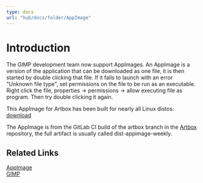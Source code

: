 ```yaml
---
type: docs
url: "hub/docs/folder/AppImage"
---
```


# Introduction

The GIMP development team now support AppImages. An AppImage is a version of the application that can be downloaded as one file, it is then started by double clicking that file. If it fails to launch with an error "Unknown file type", set permissions on the file to be run as an executable. Right click the file, properties -> permissions -> allow executing file as program. Then try double clicking it again.

This AppImage for Artbox has been built for nearly all Linux distos: [download](https://gitlab.gnome.org/pixelmixer/artbox/-/raw/feature-appimage/AppImage/Artbox.AppImage?ref_type=heads&inline=false)

The AppImage is from the GitLab CI build of the artbox branch in the [Artbox](https://gitlab.gnome.org/pixelmixer/artbox/-/artifacts) repository, the full artifact is usually called dist-appimage-weekly. 

## Related Links

[AppImage](https://appimage.org/)  
[GIMP](https://www.gimp.org/news/2024/05/28/experiments-appimage/)
